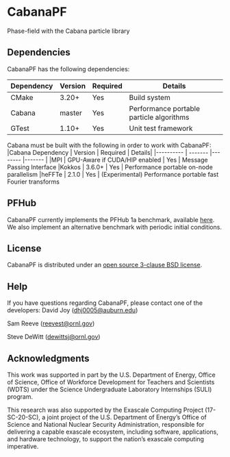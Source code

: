 # CabanaPF

Phase-field with the Cabana particle library

## Dependencies

CabanaPF has the following dependencies:

|Dependency | Version  | Required | Details|
|---------- | -------  |--------  |------- |
|CMake      | 3.20+    | Yes      | Build system
|Cabana     | master   | Yes      | Performance portable particle algorithms
|GTest      | 1.10+    | Yes      | Unit test framework

Cabana must be built with the following in order to work with CabanaPF:
|Cabana Dependency | Version | Required | Details|
|---------- | ------- |--------  |------- |
|MPI        | GPU-Aware if CUDA/HIP enabled | Yes | Message Passing Interface
|Kokkos     | 3.6.0+  | Yes      | Performance portable on-node parallelism
|heFFTe 	| 2.1.0   | Yes      | (Experimental) Performance portable fast Fourier transforms

## PFHub

CabanaPF currently implements the PFHub 1a benchmark, available [here](https://pages.nist.gov/pfhub/benchmarks/benchmark1.ipynb/).  We also implement an alternative benchmark with periodic initial conditions.

## License

CabanaPF is distributed under an [open source 3-clause BSD license](LICENSE).

## Help

If you have questions regarding CabanaPF, please contact one of the developers:
David Joy (dhj0005@auburn.edu)

Sam Reeve (reevest@ornl.gov)

Steve DeWitt (dewittsj@ornl.gov)

## Acknowledgments

This work was supported in part by the U.S. Department
of Energy, Office of Science, Office of Workforce Development
for Teachers and Scientists (WDTS) under the Science
Undergraduate Laboratory Internships (SULI) program. 

This research was also supported by the Exascale Computing Project (17-SC-20-SC), a joint project of the U.S. Department of Energy’s Office of Science and National Nuclear Security Administration, responsible for delivering a capable exascale ecosystem, including software, applications, and hardware technology, to support the nation’s exascale computing imperative. 
